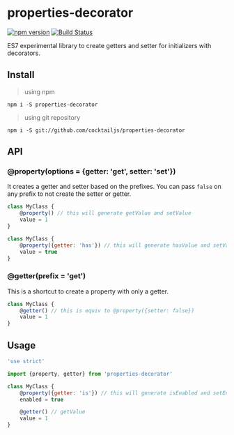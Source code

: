 # properties-decorator

[![npm version](https://badge.fury.io/js/properties-decorator.svg)](http://badge.fury.io/js/properties-decorator)
[![Build Status](https://travis-ci.org/CocktailJS/properties-decorator.svg)](https://travis-ci.org/CocktailJS/properties-decorator)

ES7 experimental library to create getters and setter for initializers with decorators.

## Install

> using npm

```
npm i -S properties-decorator
```


> using git repository
 
```
npm i -S git://github.com/cocktailjs/properties-decorator
```

## API

### @property(options = {getter: 'get', setter: 'set'})

It creates a getter and setter based on the prefixes. You can pass `false` on any prefix to not create the setter or getter.

```js
class MyClass {
    @property() // this will generate getValue and setValue
    value = 1
}

```

```js
class MyClass {
    @property({getter: 'has'}) // this will generate hasValue and setValue
    value = true
}

```

### @getter(prefix = 'get')

This is a shortcut to create a property with only a getter.

```js
class MyClass {
    @getter() // this is equiv to @property({setter: false})
    value = 1
}

```

## Usage

```js
'use strict'

import {property, getter} from 'properties-decorator'

class MyClass {
    @property({getter: 'is'}) // this will generate isEnabled and setEnabled
    enabled = true

    @getter() // getValue
    value = 1
}

```
